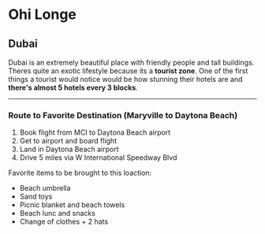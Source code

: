 # Ohi Longe
## Dubai

Dubai is an extremely beautiful place with friendly people and tall buildings. Theres quite an exotic lifestyle because its a **tourist zone**. One of the first things a tourist would notice would be how stunning their hotels are and **there's almost 5 hotels every 3 blocks**. 

---

### Route to Favorite Destination (Maryville to Daytona Beach)

1. Book flight from MCI to Daytona Beach airport
2. Get to airport and board flight
3. Land in Daytona Beach airport
4. Drive 5 miles via W International Speedway Blvd

Favorite items to be brought to this loaction:

* Beach umbrella
* Sand toys
* Picnic blanket and beach towels
* Beach lunc and snacks
* Change of clothes + 2 hats


